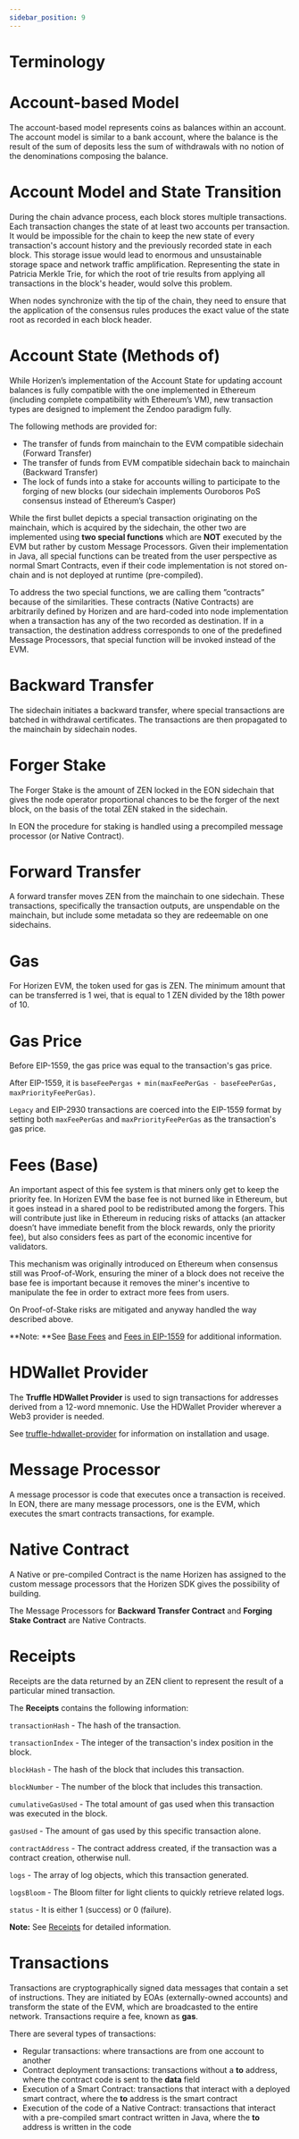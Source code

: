 ```yaml
---
sidebar_position: 9
---
```


# Terminology

# Account-based Model

The account-based model represents coins as balances within an account. The account model is similar to a bank account, where the balance is the result of the sum of deposits less the sum of withdrawals with no notion of the denominations composing the balance.

# Account Model and State Transition

During the chain advance process, each block stores multiple transactions. Each transaction changes the state of at least two accounts per transaction. It would be impossible for the chain to keep the new state of every transaction's account history and the previously recorded state in each block. This storage issue would lead to enormous and unsustainable storage space and network traffic amplification. Representing the state in Patricia Merkle Trie, for which the root of trie results from applying all transactions in the block's header, would solve this problem.

When nodes synchronize with the tip of the chain, they need to ensure that the application of the consensus rules produces the exact value of the state root as recorded in each block header.


# Account State (Methods of)

While Horizen’s implementation of the Account State for updating account balances is fully compatible with the one implemented in Ethereum (including complete compatibility with Ethereum’s VM), new transaction types are designed to implement the Zendoo paradigm fully. 

The following methods are provided for:

* The transfer of funds from mainchain to the EVM compatible sidechain (Forward Transfer)
* The transfer of funds from EVM compatible sidechain back to mainchain (Backward Transfer)
* The lock of funds into a stake for accounts willing to participate to the forging of new blocks (our sidechain implements Ouroboros PoS consensus instead of Ethereum’s Casper)

While the first bullet depicts a special transaction originating on the mainchain, which is acquired by the sidechain, the other two are implemented using **two special functions** which are **NOT** executed by the EVM but rather by custom Message Processors. 
Given their implementation in Java, all special functions can be treated from the user perspective as normal Smart Contracts, even if their code implementation is not stored on-chain and is not deployed at runtime (pre-compiled).

To address the two special functions, we are calling them ”contracts” because of the similarities. These contracts (Native Contracts) are arbitrarily defined by Horizen and are hard-coded into node implementation when a transaction has any of the two recorded as destination. If in a transaction, the destination address corresponds to one of the predefined Message Processors, that special function will be invoked instead of the EVM.



# Backward Transfer

The sidechain initiates a backward transfer, where special transactions are batched in withdrawal certificates. The transactions are then propagated to the mainchain by sidechain nodes.

# Forger Stake

The Forger Stake is the amount of ZEN locked in the EON sidechain that gives the node operator proportional chances to be the forger of the next block, on the basis of the total ZEN staked in the sidechain.

In EON the procedure for staking is handled using a precompiled message processor (or Native Contract). 

# Forward Transfer

A forward transfer moves ZEN from the mainchain to one sidechain. These transactions, specifically the transaction outputs, are unspendable on the mainchain, but include some metadata so they are redeemable on one sidechains. 



# Gas 

For Horizen EVM, the token used for gas is ZEN. The minimum amount that can be transferred is 1 wei, that is equal to 1 ZEN divided by the 18th power of 10.


# Gas Price

Before EIP-1559, the gas price was equal to the transaction's gas price.

After EIP-1559, it is `baseFeePergas + min(maxFeePerGas - baseFeePerGas, maxPriorityFeePerGas)`.

`Legacy` and EIP-2930 transactions are coerced into the EIP-1559 format by setting both `maxFeePerGas` and `maxPriorityFeePerGas` as the transaction's gas price.


# Fees (Base)

An important aspect of this fee system is that miners only get to keep the priority fee. In Horizen EVM the base fee is not burned like in Ethereum, but it goes instead in a shared pool to be redistributed among the forgers. This will contribute just like in Ethereum in reducing risks of attacks (an attacker doesn’t have immediate benefit from the block rewards, only the priority fee), but also considers fees as part of the economic incentive for validators. 

This mechanism was originally introduced on Ethereum when consensus still was Proof-of-Work, ensuring the miner of a block does not receive the base fee is important because it removes the miner's incentive to manipulate the fee in order to extract more fees from users. 

On Proof-of-Stake risks are mitigated and anyway handled the way described above.

**Note: **See [Base Fees](https://github.com/ethereum/EIPs/blob/master/EIPS/eip-1559.md) and [Fees in EIP-1559](https://www.blocknative.com/blog/eip-1559-fees) for additional information.


# HDWallet Provider 

The **Truffle HDWallet Provider** is used to sign transactions for addresses derived from a 12-word mnemonic. Use the HDWallet Provider wherever a Web3 provider is needed.  

See [truffle-hdwallet-provider](https://github.com/trufflesuite/truffle-hdwallet-provider) for information on installation and usage.

# Message Processor

A message processor is code that executes once a transaction is received. In EON, there are many message processors, one is the EVM, which executes the smart contracts transactions, for example.

# Native Contract

A Native or pre-compiled Contract is the name Horizen has assigned to the custom message processors that the Horizen SDK gives the possibility of building.
 
The Message Processors for **Backward Transfer Contract** and **Forging Stake Contract** are Native Contracts.

# Receipts

Receipts are the data returned by an ZEN client to represent the result of a particular mined transaction.

The **Receipts** contains the following information:

`transactionHash` - The hash of the transaction.

`transactionIndex` - The integer of the transaction's index position in the block.

`blockHash` - The hash of the block that includes this transaction.

`blockNumber` - The number of the block that includes this transaction.

`cumulativeGasUsed`  - The total amount of gas used when this transaction was executed in the block.

`gasUsed` - The amount of gas used by this specific transaction alone.

`contractAddress` - The contract address created, if the transaction was a contract creation, otherwise null.

`logs` - The array of log objects, which this transaction generated.

`logsBloom` - The Bloom filter for light clients to quickly retrieve related logs.

`status` - It is either 1 (success) or 0 (failure).

**Note:** See [Receipts](https://github.com/ethereum/go-ethereum/blob/master/core/types/receipt.go) for detailed information.

# Transactions

Transactions are cryptographically signed data messages that contain a set of instructions. They are initiated by EOAs (externally-owned accounts) and transform the state of the EVM, which are broadcasted to the entire network. Transactions require a fee, known as **gas**. 

There are several types of transactions:
* Regular transactions: where transactions are from one account to another
* Contract deployment transactions: transactions without a **to** address, where the contract code is sent to the **data** field
* Execution of a Smart Contract: transactions that interact with a deployed smart contract, where the **to** address is the smart contract
* Execution of the code of a Native Contract: transactions that interact with a pre-compiled smart contract written in Java, where the **to** address is written in the code







